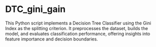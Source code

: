 # DTC_gini_gain
This Python script implements a Decision Tree Classifier using the Gini Index as the splitting criterion. It preprocesses the dataset, builds the model, and evaluates classification performance, offering insights into feature importance and decision boundaries.
